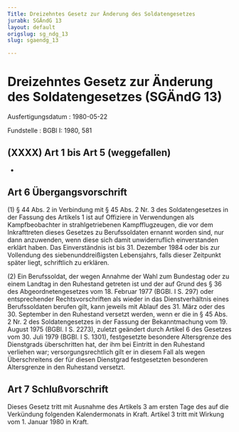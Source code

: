 ```yaml
---
Title: Dreizehntes Gesetz zur Änderung des Soldatengesetzes
jurabk: SGÄndG 13
layout: default
origslug: sg_ndg_13
slug: sgaendg_13

---
```


# Dreizehntes Gesetz zur Änderung des Soldatengesetzes (SGÄndG 13)

Ausfertigungsdatum
:   1980-05-22

Fundstelle
:   BGBl I: 1980, 581



## (XXXX) Art 1 bis Art 5 (weggefallen)

-


## Art 6 Übergangsvorschrift

(1) § 44 Abs. 2 in Verbindung mit § 45 Abs. 2 Nr. 3 des
Soldatengesetzes in der Fassung des Artikels 1 ist auf Offiziere in
Verwendungen als Kampfbeobachter in strahlgetriebenen Kampfflugzeugen,
die vor dem Inkrafttreten dieses Gesetzes zu Berufssoldaten ernannt
worden sind, nur dann anzuwenden, wenn diese sich damit unwiderruflich
einverstanden erklärt haben. Das Einverständnis ist bis 31. Dezember
1984 oder bis zur Vollendung des siebenunddreißigsten Lebensjahrs,
falls dieser Zeitpunkt später liegt, schriftlich zu erklären.

(2) Ein Berufssoldat, der wegen Annahme der Wahl zum Bundestag oder zu
einem Landtag in den Ruhestand getreten ist und der auf Grund des § 36
des Abgeordnetengesetzes vom 18. Februar 1977 (BGBl. I S. 297) oder
entsprechender Rechtsvorschriften als wieder in das Dienstverhältnis
eines Berufssoldaten berufen gilt, kann jeweils mit Ablauf des 31.
März oder des 30. September in den Ruhestand versetzt werden, wenn er
die in § 45 Abs. 2 Nr. 2 des Soldatengesetzes in der Fassung der
Bekanntmachung vom 19. August 1975 (BGBl. I S. 2273), zuletzt geändert
durch
Artikel 6 des Gesetzes vom 30. Juli 1979 (BGBl. I S. 1301),
festgesetzte besondere Altersgrenze des Dienstgrads überschritten hat,
der ihm bei Eintritt in den Ruhestand verliehen war;
versorgungsrechtlich gilt er in diesem Fall als wegen Überschreitens
der für diesen Dienstgrad festgesetzten besonderen Altersgrenze in den
Ruhestand versetzt.


## Art 7 Schlußvorschrift

Dieses Gesetz tritt mit Ausnahme des Artikels 3 am ersten Tage des auf
die Verkündung folgenden Kalendermonats in Kraft. Artikel 3 tritt mit
Wirkung vom 1. Januar 1980 in Kraft.

